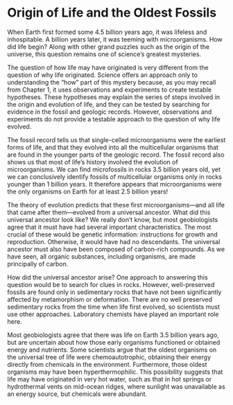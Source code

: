 # Origin of Life and the Oldest Fossils

When Earth first formed some 4.5 billion years ago, it was lifeless and inhospitable. A billion years later, it was teeming with microorganisms. How did life begin? Along with other grand puzzles such as the origin of the universe, this question remains one of science’s greatest mysteries. 

The question of how life may have originated is very different from the question of why life originated. Science offers an approach only to understanding the “how” part of this mystery because, as you may recall from Chapter 1, it uses observations and experiments to create testable hypotheses. These hypotheses may explain the series of steps involved in the origin and evolution of life, and they can be tested by searching for evidence in the fossil and geologic records. However, observations and experiments do not provide a testable approach to the question of why life evolved. 

The fossil record tells us that single-celled microorganisms were the earliest forms of life, and that they evolved into all the multicellular organisms that are found in the younger parts of the geologic record. The fossil record also shows us that most of life’s history involved the evolution of microorganisms. We can find microfossils in rocks 3.5 billion years old, yet we can conclusively identify fossils of multicellular organisms only in rocks younger than 1 billion years. It therefore appears that microorganisms were the only organisms on Earth for at least 2.5 billion years! 

The theory of evolution predicts that these first microorganisms—and all life that came after them—evolved from a universal ancestor. What did this universal ancestor look like? We really don’t know, but most geobiologists agree that it must have had several important characteristics. The most crucial of these would be genetic information: instructions for growth and reproduction. Otherwise, it would have had no descendants. The universal ancestor must also have been composed of carbon-rich compounds. As we have seen, all organic substances, including organisms, are made principally of carbon. 

How did the universal ancestor arise? One approach to answering this question would be to search for clues in rocks. However, well-preserved fossils are found only in sedimentary rocks that have not been significantly affected by metamorphism or deformation. There are no well preserved sedimentary rocks from the time when life first evolved, so scientists must use other approaches. Laboratory chemists have played an important role here.

Most geobiologists agree that there was life on Earth 3.5 billion years ago, but are uncertain about how those early organisms functioned or obtained energy and nutrients. Some scientists argue that the oldest organisms on the universal tree of life were chemoautotrophic, obtaining their energy directly from chemicals in the environment. Furthermore, those oldest organisms may have been hyperthermophilic. This possibility suggests that life may have originated in very hot water, such as that in hot springs or hydrothermal vents on mid-ocean ridges, where sunlight was unavailable as an energy source, but chemicals were abundant.

